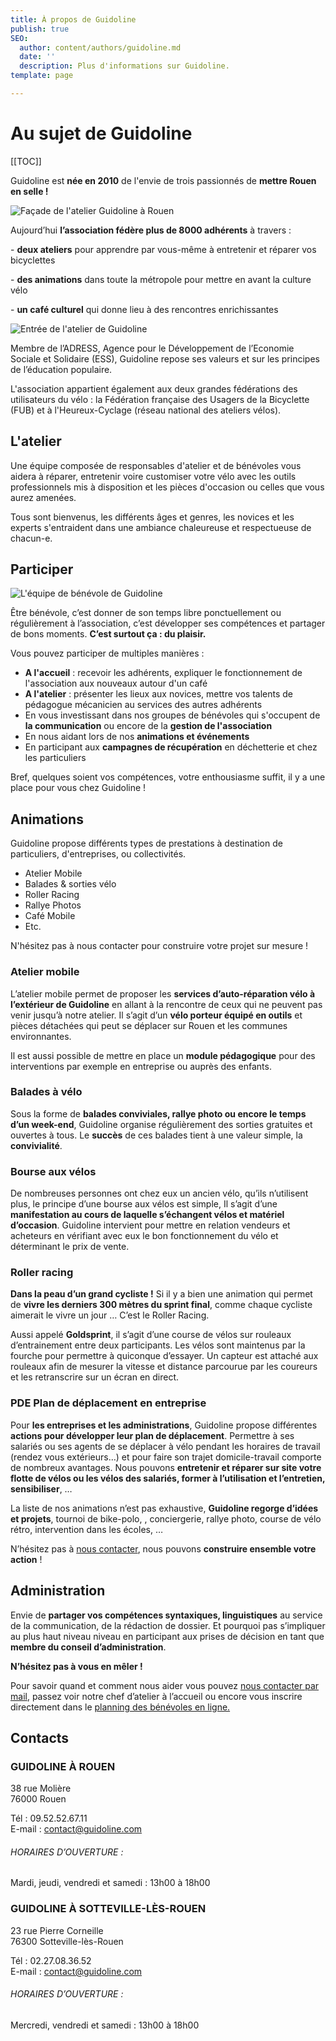 ```yaml
---
title: À propos de Guidoline
publish: true
SEO:
  author: content/authors/guidoline.md
  date: ''
  description: Plus d'informations sur Guidoline.
template: page

---
```

# Au sujet de Guidoline

\[\[TOC\]\]

Guidoline est **née en 2010** de l'envie de trois passionnés de **mettre Rouen en selle !**

![Façade de l'atelier Guidoline à Rouen](/uploads/2020/01/guidoline-facade.jpg)

Aujourd’hui **l’association fédère plus de 8000 adhérents** à travers :

\- **deux ateliers** pour apprendre par vous-même à entretenir et réparer vos bicyclettes

\- **des animations** dans toute la métropole pour mettre en avant la culture vélo

\- **un café culturel** qui donne lieu à des rencontres enrichissantes

![Entrée de l'atelier de Guidoline](/uploads/2020/01/guidoline-entree.jpg)

Membre de l’ADRESS, Agence pour le Développement de l’Economie Sociale et Solidaire (ESS), Guidoline repose ses valeurs et sur les principes de l’éducation populaire.

L'association appartient également aux deux grandes fédérations des utilisateurs du vélo : la Fédération française des Usagers de la Bicyclette (FUB) et à l'Heureux-Cyclage (réseau national des ateliers vélos).

## L'atelier

Une équipe composée de responsables d'atelier et de bénévoles vous aidera à réparer, entretenir voire customiser votre vélo avec les outils professionnels mis à disposition et les pièces d'occasion ou celles que vous aurez amenées.

Tous sont bienvenus, les différents âges et genres, les novices et les experts s'entraident dans une ambiance chaleureuse et respectueuse de chacun-e.

## Participer

![L'équipe de bénévole de Guidoline](/uploads/pages/bienvenue/equipe-guidoline.jpg)

Être bénévole, c’est donner de son temps libre ponctuellement ou régulièrement à l’association, c’est développer ses compétences et partager de bons moments. **C’est surtout ça : du plaisir.**

Vous pouvez participer de multiples manières :

* **A l'accueil** : recevoir les adhérents, expliquer le fonctionnement de l'association aux nouveaux autour d'un café
* **A l'atelier** : présenter les lieux aux novices, mettre vos talents de pédagogue mécanicien au services des autres adhérents
* En vous investissant dans nos groupes de bénévoles qui s'occupent de **la communication** ou encore de la **gestion de l'association**
* En nous aidant lors de nos **animations et événements**
* En participant aux **campagnes de récupération** en déchetterie et chez les particuliers

Bref, quelques soient vos compétences, votre enthousiasme suffit, il y a une place pour vous chez Guidoline !

## Animations

Guidoline propose différents types de prestations à destination de particuliers, d'entreprises, ou collectivités.

* Atelier Mobile
* Balades & sorties vélo
* Roller Racing
* Rallye Photos
* Café Mobile
* Etc.

N'hésitez pas à nous contacter pour construire votre projet sur mesure !

### Atelier mobile

L’atelier mobile permet de proposer les **services d’auto-réparation vélo à l’extérieur de Guidoline** en allant à la rencontre de ceux qui ne peuvent pas venir jusqu’à notre atelier. Il s’agit d’un **vélo porteur équipé en outils** et pièces détachées qui peut se déplacer sur Rouen et les communes environnantes.

Il est aussi possible de mettre en place un **module pédagogique** pour des interventions par exemple en entreprise ou auprès des enfants.

### Balades à vélo

Sous la forme de **balades conviviales, rallye photo ou encore le temps d’un week-end**, Guidoline organise régulièrement des sorties gratuites et ouvertes à tous. Le **succès** de ces balades tient à une valeur simple, la **convivialité**.

### Bourse aux vélos

De nombreuses personnes ont chez eux un ancien vélo, qu’ils n’utilisent plus, le principe d’une bourse aux vélos est simple, Il s’agit d’une **manifestation au cours de laquelle s’échangent vélos et matériel d’occasion**. Guidoline intervient pour mettre en relation vendeurs et acheteurs en vérifiant avec eux le bon fonctionnement du vélo et déterminant le prix de vente.

### Roller racing

**Dans la peau d’un grand cycliste !** Si il y a bien une animation qui permet de **vivre les derniers 300 mètres du sprint final**, comme chaque cycliste aimerait le vivre un jour … C’est le Roller Racing.

Aussi appelé **Goldsprint**, il s’agit d’une course de vélos sur rouleaux d’entrainement entre deux participants. Les vélos sont maintenus par la fourche pour permettre à quiconque d’essayer. Un capteur est attaché aux rouleaux afin de mesurer la vitesse et distance parcourue par les coureurs et les retranscrire sur un écran en direct.

### PDE Plan de déplacement en entreprise

Pour **les entreprises et les administrations**, Guidoline propose différentes **actions pour développer leur plan de déplacement**. Permettre à ses salariés ou ses agents de se déplacer à vélo pendant les horaires de travail (rendez vous extérieurs…) et pour faire son trajet domicile-travail comporte de nombreux avantages. Nous pouvons **entretenir et réparer sur site votre flotte de vélos ou les vélos des salariés, former à l’utilisation et l’entretien, sensibiliser**, …

La liste de nos animations n’est pas exhaustive, **Guidoline regorge d’idées et projets**, tournoi de bike-polo, , conciergerie, rallye photo, course de vélo rétro, intervention dans les écoles, …

N’hésitez pas à [nous contacter](http://www.guidoline.com/#contactez-nous), nous pouvons **construire ensemble votre action** !

## Administration

Envie de **partager vos compétences syntaxiques, linguistiques** au service de la communication, de la rédaction de dossier. Et pourquoi pas s’impliquer au plus haut niveau niveau en participant aux prises de décision en tant que **membre du conseil d’administration**.

**N’hésitez pas à vous en mêler !**

Pour savoir quand et comment nous aider vous pouvez [nous contacter par mail](http://www.guidoline.com/#contactez-nous), passez voir notre chef d’atelier à l’accueil ou encore vous inscrire directement dans le [planning des bénévoles en ligne.](https://docs.google.com/spreadsheets/d/1Z1kV0_uN6tA4s-LIa7xo6HHJ4F-gPov8aCd1K6us-UY/edit?usp=sharing)

## Contacts

### GUIDOLINE À ROUEN

38 rue Molière  
76000 Rouen

Tél : 09.52.52.67.11  
E-mail : [contact@guidoline.com](mailto:contact@guidoline.com)

###### HORAIRES D’OUVERTURE :

Mardi, jeudi, vendredi et samedi : 13h00 à 18h00

### GUIDOLINE À SOTTEVILLE-LÈS-ROUEN

23 rue Pierre Corneille  
76300 Sotteville-lès-Rouen

Tél : 02.27.08.36.52  
E-mail : [contact@guidoline.com](mailto:contact@guidoline.com)

###### HORAIRES D’OUVERTURE :

Mercredi, vendredi et samedi : 13h00 à 18h00